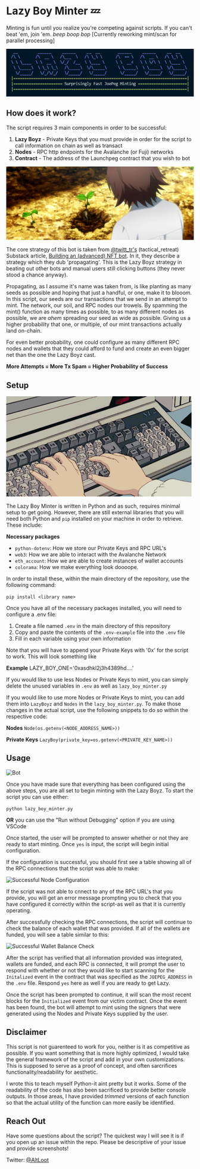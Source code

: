 # Lazy Boy Minter 💤
Minting is fun until you realize you're competing against scripts. If you can't beat 'em, join 'em. *beep boop bop* [Currently reworking mint/scan for parallel processing]

![Lazy Boy Banner](img/lazy_banner.png)

## How does it work?
The script requires 3 main components in order to be successful:
1. **Lazy Boyz** - Private Keys that you must provide in order for the script to call information on chain as well as transact
2. **Nodes** - RPC http endpoints for the Avalanche (or Fuji) networks
3. **Contract** - The address of the Launchpeg contract that you wish to bot

![Spread your Seed](img/propagate.png)

The core strategy of this bot is taken from [@twitt_tr's](https://twitter.com/twitt_tr) (tactical_retreat) Substack article, [Building an (advanced) NFT bot](https://tacticalretreat.substack.com/p/building-an-advanced-nft-bot). In it, they describe a strategy which they dub 'propagating'. This is the Lazy Boyz strategy in beating out other bots and manual users still clicking buttons (they never stood a chance anyway). 

Propagating, as I assume it's name was taken from, is like planting as many seeds as possible and hoping that just a handful, or one, make it to blooom. In this script, our seeds are our transactions that we send in an attempt to mint. The network, our soil, and RPC nodes our trowels. By spamming the mint() function as many times as possible, to as many different nodes as possible, we are *ahem* spreading our seed as wide as possible. Giving us a higher probability that one, or multiple, of our mint transactions actually land on-chain.

For even better probability, one could configure as many different RPC nodes and wallets that they could afford to fund and create an even bigger net than the one the Lazy Boyz cast. 

**More Attempts = More Tx Spam = Higher Probability of Success**

## Setup

![Setup](img/setup.gif)

The Lazy Boy Minter is written in Python and as such, requires minimal setup to get going. However, there are still external libraries that you will need both Python and ```pip``` installed on your machine in order to retrieve. These include:

**Necessary packages**
- ```python-dotenv```: How we store our Private Keys and RPC URL's
- ```web3```: How we are able to interact with the Avalanche Network
- ```eth_account```: How we are able to create instances of wallet accounts
- ```colorama```: How we make everything look doooope.

In order to install these, within the main directory of the repository, use the following command:

```pip install <library name>```

Once you have all of the necessary packages installed, you will need to configure a .env file:

1. Create a file named ```.env``` in the main directory of this repository
2. Copy and paste the contents of the ```.env-example``` file into the ```.env``` file
3. Fill in each variable using your own information

Note that you will have to append your Private Keys with '0x' for the script to work. This will look something like

**Example**
LAZY_BOY_ONE='0xasdhkl2j3h4389hd....'

If you would like to use less Nodes or Private Keys to mint, you can simply delete the unused variables in ```.env``` as well as ```lazy_boy_minter.py```

If you would like to use more Nodes or Private Keys to mint, you can add them into ```LazyBoyz``` and ```Nodes``` in the ```lazy_boy_minter.py```. To make those changes in the actual script, use the following snippets to do so within the respective code:

**Nodes**
```Node(os.getenv(<NODE_ADDRESS_NAME>))```

**Private Keys**
```LazyBoy(private_key=os.getenv(<PRIVATE_KEY_NAME>))```

## Usage

![Bot](img/bot.jpg)

Once you have made sure that everything has been configured using the above steps, you are all set to begin minting with the Lazy Boyz. To start the script you can use either:

```python lazy_boy_minter.py```

**OR** you can use the "Run without Debugging" option if you are using VSCode

Once started, the user will be prompted to answer whether or not they are ready to start minting. Once ```yes``` is input, the script will begin initial configuration. 

If the configuration is successful, you should first see a table showing all of the RPC connections that the script was able to make:

![Successful Node Configuration](./img/rpc_table.png)

If the script was not able to cnnect to any of the RPC URL's that you provide, you will get an error message prompting you to check that you have configured it correctly within the script-as well as that it is currently operating.

After successfully checking the RPC connections, the script will continue to check the balance of each wallet that was provided. If all of the wallets are funded, you will see a table similar to this:

![Successful Wallet Balance Check](./img/wallet_table.PNG)

After the script has verified that all information provided was integrated, wallets are funded, and each RPC is connected, it will prompt the user to respond with whether or not they would like to start scanning for the ```Initalized``` event in the contract that was specified as the ```JOEPEG_ADDRESS``` in the ```.env``` file. Respond ```yes``` here as well if you are ready to get Lazy.

Once the script has been prompted to continue, it will scan the most recent blocks for the ```Initialized``` event from our victim contract. Once the event has been found, the bot will attempt to mint using the signers that were generated using the Nodes and Private Keys supplied by the user.

## Disclaimer
This script is not guarenteed to work for you, neither is it as competitive as possible. If you want something that is more highly optimized, I would take the general framework of the script and add in your own customizations. This is supposed to serve as a proof of concept, and often sarcrifices functionality/readability for aesthetic.

I wrote this to teach myself Python-it aint pretty but it works. Some of the readability of the code has also been sacrificed to provide better console outputs. In those areas, I have provided *trimmed* versions of each function so that the actual utility of the function can more easily be identified.

## Reach Out
Have some questions about the script? The quickest way I will see it is if you open up an issue within the repo. Please be descriptive of your issue and provide screenshots!

Twitter: [@AltLoot](https://twitter.com/AltLoot)





